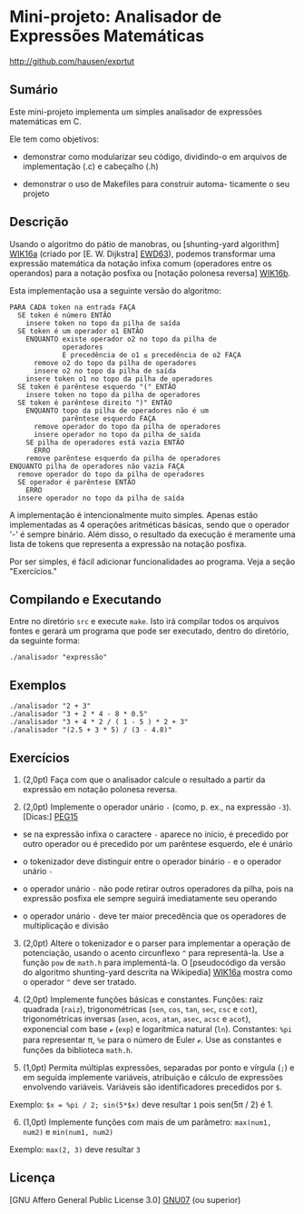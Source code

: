 Mini-projeto: Analisador de Expressões Matemáticas
==================================================

http://github.com/hausen/exprtut

Sumário
-------

Este mini-projeto implementa um simples analisador de
expressões matemáticas em C.

Ele tem como objetivos:

* demonstrar como modularizar seu código, dividindo-o
  em arquivos de implementação (.c) e cabeçalho (.h)

* demonstrar o uso de Makefiles para construir automa-
  ticamente o seu projeto

Descrição
---------

Usando o algoritmo do pátio de manobras, ou
[shunting-yard algorithm] [WIK16a] (criado por
[E. W. Dijkstra] [EWD63]), podemos transformar
uma expressão matemática da notação infixa comum
(operadores entre os operandos) para a notação
posfixa ou [notação polonesa reversa] [WIK16b].

Esta implementação usa a seguinte versão do algoritmo:

    PARA CADA token na entrada FAÇA
      SE token é número ENTÃO
        insere token no topo da pilha de saída
      SE token é um operador o1 ENTÃO
        ENQUANTO existe operador o2 no topo da pilha de
                 operadores 
                 E precedência de o1 ≤ precedência de o2 FAÇA
          remove o2 do topo da pilha de operadores
          insere o2 no topo da pilha de saída
        insere token o1 no topo da pilha de operadores
      SE token é parêntese esquerdo "(" ENTÃO
        insere token no topo da pilha de operadores
      SE token é parêntese direito ")" ENTÃO
        ENQUANTO topo da pilha de operadores não é um
                 parêntese esquerdo FAÇA
          remove operador do topo da pilha de operadores
          insere operador no topo da pilha de saída
        SE pilha de operadores está vazia ENTÃO
          ERRO
        remove parêntese esquerdo da pilha de operadores
    ENQUANTO pilha de operadores não vazia FAÇA
      remove operador do topo da pilha de operadores
      SE operador é parêntese ENTÃO
        ERRO
      insere operador no topo da pilha de saída

A implementação é intencionalmente muito simples.
Apenas estão implementadas as 4 operações aritméticas
básicas, sendo que o operador '-' é sempre binário.
Além disso, o resultado da execução é meramente
uma lista de tokens que representa a expressão na
notação posfixa.

Por ser simples, é fácil adicionar funcionalidades ao
programa. Veja a seção "Exercícios."

Compilando e Executando
-----------------------

Entre no diretório `src` e execute `make`. Isto
irá compilar todos os arquivos fontes e gerará um
programa que pode ser executado, dentro do diretório,
da seguinte forma:

    ./analisador "expressão"

Exemplos
--------

    ./analisador "2 + 3"
    ./analisador "3 + 2 * 4 - 8 * 0.5"
    ./analisador "3 + 4 * 2 / ( 1 - 5 ) * 2 + 3"
    ./analisador "(2.5 + 3 * 5) / (3 - 4.8)"

Exercícios
----------

1) (2,0pt) Faça com que o analisador calcule o resultado
a partir da expressão em notação polonesa reversa.

2) (2,0pt) Implemente o operador unário `-` (como, p. ex., na
 expressão `-3`). [Dicas:] [PEG15]

* se na expressão infixa o caractere `-` aparece
  no início, é precedido por outro operador ou é
  precedido por um parêntese esquerdo, ele é unário

* o tokenizador deve distinguir entre o operador
  binário `-` e o operador unário `-`

* o operador unário `-` não pode retirar outros
  operadores da pilha, pois na expressão posfixa
  ele sempre seguirá imediatamente seu operando

* o operador unário `-` deve ter maior precedência
  que os operadores de multiplicação e divisão

3) (2,0pt) Altere o tokenizador e o parser para implementar
a operação de potenciação, usando o acento
circunflexo `^` para representá-la. Use a função `pow` de
`math.h` para implementá-la. O [pseudocódigo da versão do
algoritmo shunting-yard descrita na Wikipedia] [WIK16a]
mostra como o operador `^` deve ser tratado.

4) (2,0pt) Implemente funções básicas e constantes.
Funções: raiz quadrada (`raiz`), trigonométricas
(`sen`, `cos`, `tan`, `sec`, `csc` e `cot`),
trigonométricas inversas (`asen`, `acos`, `atan`,
`asec`, `acsc` e `acot`), exponencial com base ℯ (`exp`) e
logarítmica natural (`ln`). Constantes: `%pi` para
representar π, `%e` para o número de Euler ℯ. Use as
constantes e funções da biblioteca `math.h`.

5) (1,0pt) Permita múltiplas expressões, separadas por
ponto e vírgula (`;`) e em seguida implemente variáveis,
atribuição e cálculo de expressões envolvendo variáveis.
Variáveis são identificadores precedidos por `$`.

Exemplo: `$x = %pi / 2; sin(5*$x)` deve resultar `1`
pois sen(5π / 2) é 1.

6) (1,0pt) Implemente funções com mais de um parâmetro:
`max(num1, num2)` e `min(num1, num2)`

Exemplo: `max(2, 3)` deve resultar `3`

Licença
-------

[GNU Affero General Public License 3.0] [GNU07]
(ou superior)

[EWD63]: https://www.cs.utexas.edu/~EWD/MCReps/MR35.PDF#page=22
         "Making a translator for ALGOL 60"

[WIK16a]: https://en.wikipedia.org/wiki/Shunting-yard_algorithm
          "Shunting-yard algorithm - Wikipedia"

[WIK16b]: https://pt.wikipedia.org/wiki/Nota%C3%A7%C3%A3o_polonesa_inversa
         "Notação polonesa reversa - Wikipédia"

[PEG15]: http://wcipeg.com/wiki/Shunting_yard_algorithm#Unary_operators
         "Shunting yard algorithm - Unary operators"

[GNU07]: https://www.gnu.org/licenses/agpl-3.0.txt
         "GNU Affero General Public License 3.0"
